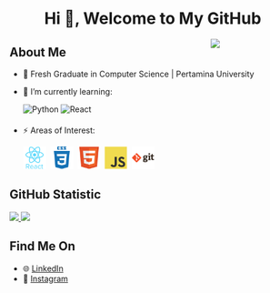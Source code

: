 <h1 align="center">Hi 👋, Welcome to My GitHub</h1>  
<img align='right' src='https://user-images.githubusercontent.com/5713670/87202985-820dcb80-c2b6-11ea-9f56-7ec461c497c3.gif' width='150'>

## About Me
- 🌱 Fresh Graduate in Computer Science | Pertamina University  
- 🔭 I’m currently learning:  
  <div>
    <img src=https://img.shields.io/badge/Next.js-000?logo=nextdotjs&logoColor=fff&style=for-the-badge alt=Python style="margin-bottom: 5px;" />
    <img src=https://img.shields.io/badge/React_Js-20232A?style=for-the-badge&logo=react&logoColor=61DAFB alt=React style="margin-bottom: 5px;" />
  </div>

- ⚡ Areas of Interest:  
  <div>
    <img src="https://github.com/devicons/devicon/blob/master/icons/react/react-original-wordmark.svg" title="React" alt="React" width="40" height="40"/>&nbsp;
    <img src="https://github.com/devicons/devicon/blob/master/icons/css3/css3-plain-wordmark.svg"  title="CSS3" alt="CSS" width="40" height="40"/>&nbsp;
    <img src="https://github.com/devicons/devicon/blob/master/icons/html5/html5-original.svg" title="HTML5" alt="HTML" width="40" height="40"/>&nbsp;
    <img src="https://github.com/devicons/devicon/blob/master/icons/javascript/javascript-original.svg" title="JavaScript" alt="JavaScript" width="40" height="40"/>&nbsp;
    <img src="https://github.com/devicons/devicon/blob/master/icons/git/git-original-wordmark.svg" title="Git" **alt="Git" width="40" height="40"/>
  </div>

## GitHub Statistic
<p align="left">
<a href="https://github.com/rizalsuryana">
  <img height="150em" src="https://github-readme-stats-eight-theta.vercel.app/api?username=rizalsuryana&show_icons=true&theme=algolia&include_all_commits=true&count_private=true"/>
  <img height="150em" src="https://github-readme-stats-eight-theta.vercel.app/api/top-langs/?username=rizalsuryana&layout=compact&langs_count=8&theme=algolia"/>
</a>
</p>

## Find Me On
- 🌐 [LinkedIn](https://www.linkedin.com/in/rizalsuryana/)
- 📸 [Instagram](https://instagram.com/zayfalcon)
